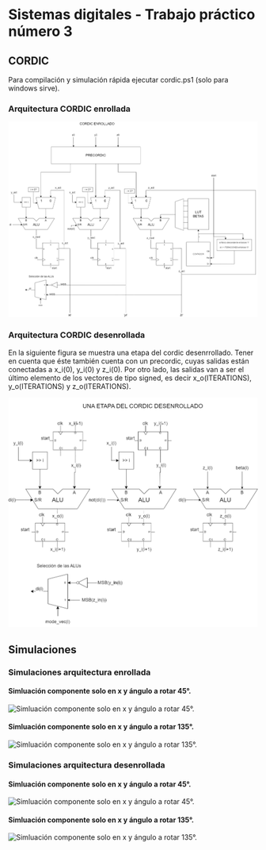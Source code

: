 # Sistemas digitales - Trabajo práctico número 3
## CORDIC

Para compilación y simulación rápida ejecutar cordic.ps1 (solo para windows sirve).

### Arquitectura CORDIC enrollada
![CORDIC Rolled](Doc/cordic_rolled.png)

### Arquitectura CORDIC desenrollada
En la siguiente figura se muestra una etapa del cordic desenrrollado. Tener en cuenta que éste también cuenta con un precordic, cuyas salidas están conectadas a x_i(0), y_i(0) y z_i(0). Por otro lado, las salidas van a ser el último elemento de los vectores de tipo signed, es decir x_o(ITERATIONS), y_o(ITERATIONS) y z_o(ITERATIONS).

![CORDIC Unrolled](Doc/cordic_unrolled.png)


## Simulaciones

### Simulaciones arquitectura enrollada

#### Simluación componente solo en x y ángulo a rotar 45°.

![Simluación componente solo en x y ángulo a rotar 45°.](Doc/sim_rolled_45°.png)

#### Simluación componente solo en x y ángulo a rotar 135°.

![Simluación componente solo en x y ángulo a rotar 135°.](Doc/sim_rolled_135°.png)

### Simulaciones arquitectura desenrollada

#### Simluación componente solo en x y ángulo a rotar 45°.

![Simluación componente solo en x y ángulo a rotar 45°.](Doc/sim_unrolled_45°.png)

#### Simluación componente solo en x y ángulo a rotar 135°.

![Simluación componente solo en x y ángulo a rotar 135°.](Doc/sim_unrolled_135°.png)
